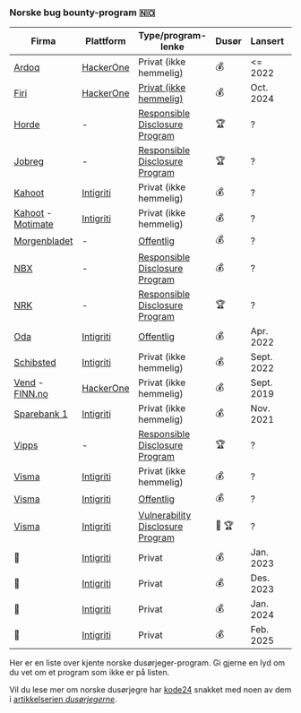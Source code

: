 ### Norske bug bounty-program 🇳🇴

|Firma|Plattform|Type/program-lenke|Dusør|Lansert|Kilde|
|---|---|---|---|----|---|
|[Ardoq](https://ardoq.com)|[HackerOne](https://hackerone.com)|Privat (ikke hemmelig)|<span title="Penger">💰</span>|<= 2022|[Ardoq](https://www.ardoq.com/blog/bug-bounty-hackerone)|
|[Firi](https://firi.com)|[HackerOne](https://hackerone.com)|[Privat (ikke hemmelig)](https://hackerone.com/firi_as)|<span title="Penger">💰</span>|Oct. 2024|[Firi](https://firi.com/.well-known/security.txt)|
|[Horde](https://horde.no)|-|[Responsible Disclosure Program](https://horde.no/responsible-disclosure/)|<span title="Hall of Fame">🏆</span>|?|-
|[Jobreg](https://jobreg.no)|-|[Responsible Disclosure Program](https://www.jobreg.no/security.php)|<span title="Hall of Fame">🏆</span>|?|-
|[Kahoot](https://kahoot.com)|[Intigriti](https://intigriti.com)|Privat (ikke hemmelig)|<span title="Penger">💰</span>|?|[Intigriti](https://intigriti.com/companies)|
|[Kahoot](https://kahoot.com) - [Motimate](https://motimateapp.com)|[Intigriti](https://intigriti.com)|Privat (ikke hemmelig)|<span title="Penger">💰</span>|?|[Facebook](https://business.facebook.com/motimateapp/photos/a.1702293843419477/3049907031991478/)|
|[Morgenbladet](https://morgenbladet.no)|-|[Offentlig](https://www.morgenbladet.no/kundeservice/)|<span title="Penger">💰</span>|?|-|
|[NBX](https://nbx.com)|-|[Responsible Disclosure Program](https://nbx.com/en/security)|<span title="Penger">💰</span>|?|-|
|[NRK](https://nrk.no)|-|[Responsible Disclosure Program](https://info.nrk.no/responsible-disclosure-policy/)|<span title="Hall of Fame">🏆</span>|?|-|
|[Oda](https://oda.com)|[Intigriti](https://intigriti.com)|[Offentlig](https://app.intigriti.com/researcher/programs/oda/oda)|<span title="Penger">💰</span>|Apr. 2022|[Medium](https://medium.com/oda-product-tech/oda-is-launching-our-bug-bounty-program-8e356d5ac0d3)||
|[Schibsted](https://schibsted.com)|[Intigriti](https://intigriti.com)|Privat (ikke hemmelig)|<span title="Penger">💰</span>|Sept. 2022|-|
|[Vend](https://vend.com) - [FINN.no](https://finn.no)|[HackerOne](https://hackerone.com)|Privat (ikke hemmelig)|<span title="Penger">💰</span>|Sept. 2019|[Medium](https://medium.com/finn-no/one-year-with-a-private-bug-bounty-program-f928a57ad026)||
|[Sparebank 1](https://sparebank1.no/)|[Intigriti](https://intigriti.com)|Privat (ikke hemmelig)|<span title="Penger">💰</span>|Nov. 2021|[kode24](https://www.kode24.no/artikkel/slik-blir-du-dusorjeger-for-sparebank-1/76160552)||
|[Vipps](https://vipps.no)|-|[Responsible Disclosure Program](https://vipps.no/sikkerhet/responsible-disclosure-policy/)|<span title="Hall of Fame">🏆</span>|?|-
|[Visma](https://visma.no)|[Intigriti](https://intigriti.com)|Privat (ikke hemmelig)|<span title="Penger">💰</span>|?|[Visma](https://www.visma.com/trust-centre/security/vasp-vcdm/operations/bug-bounty-and-responsible-disclosure/)|
|[Visma](https://visma.no)|[Intigriti](https://intigriti.com)|[Offentlig](https://app.intigriti.com/researcher/programs/visma/visma)|<span title="Penger">💰</span>|?|[Visma](https://www.visma.com/trust-centre/security/vasp-vcdm/operations/bug-bounty-and-responsible-disclosure/)|
|[Visma](https://visma.no)|[Intigriti](https://intigriti.com)|[Vulnerability Disclosure Program](https://app.intigriti.com/researcher/programs/visma/VismaResponsibleDisclosure)|<span title="Swag">👕</span> <span title="Hall of Fame">🏆</span>|?|[Visma](https://www.visma.com/trust-centre/security/vasp-vcdm/operations/bug-bounty-and-responsible-disclosure/)|
|🤫|[Intigriti](https://intigriti.com)|Privat|<span title="Penger">💰</span>|Jan. 2023|-|
|🤫|[Intigriti](https://intigriti.com)|Privat|<span title="Penger">💰</span>|Des. 2023|-|
|🤫|[Intigriti](https://intigriti.com)|Privat|<span title="Penger">💰</span>|Jan. 2024|-|
|🤫|[Intigriti](https://intigriti.com)|Privat|<span title="Penger">💰</span>|Feb. 2025|-|

Her er en liste over kjente norske dusørjeger-program. Gi gjerne en lyd om du vet om et program som ikke er på listen.

Vil du lese mer om norske dusørjegre har [kode24](https://kode24.no) snakket med noen av dem i [artikkelserien _dusørjegerne_](https://www.kode24.no/emne/dus%C3%B8rjegerne).
